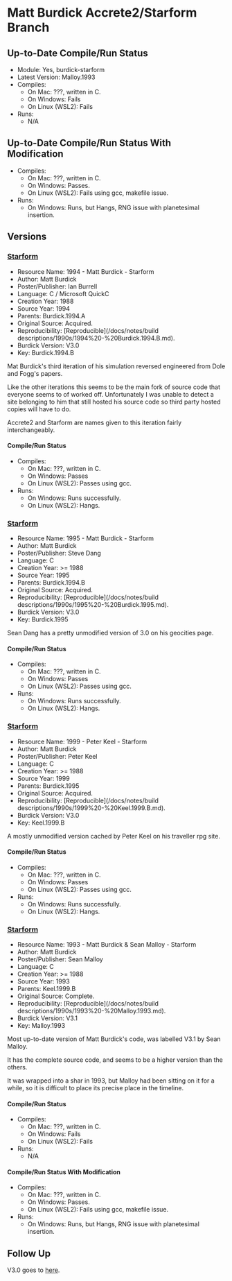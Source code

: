 # Matt Burdick Accrete2/Starform Branch

## Up-to-Date Compile/Run Status

- Module: Yes, burdick-starform
- Latest Version: Malloy.1993
- Compiles:
  - On Mac: ???, written in C.
  - On Windows: Fails
  - On Linux (WSL2): Fails
- Runs:
  - N/A

## Up-to-Date Compile/Run Status With Modification
- Compiles:
  - On Mac: ???, written in C.
  - On Windows: Passes.
  - On Linux (WSL2): Fails using gcc, makefile issue.
- Runs:
  - On Windows: Runs, but Hangs, RNG issue with planetesimal insertion.

## Versions

### [Starform](http://znark.com/create/accrete.html)

- Resource Name: 1994 - Matt Burdick - Starform
- Author: Matt Burdick
- Poster/Publisher: Ian Burrell
- Language: C / Microsoft QuickC
- Creation Year: 1988
- Source Year: 1994
- Parents: Burdick.1994.A
- Original Source: Acquired.
- Reproducibility: [Reproducible](/docs/notes/build descriptions/1990s/1994%20-%20Burdick.1994.B.md).
- Burdick Version: V3.0
- Key: Burdick.1994.B

Mat Burdick's third iteration of his simulation reversed engineered from Dole and Fogg's papers. 

Like the other iterations this seems to be the main fork of source code that everyone seems to of worked off. Unfortunately I was unable 
to detect a site belonging to him that still hosted his source code so third party hosted copies will have to do.

Accrete2 and Starform are names given to this iteration fairly interchangeably.

#### Compile/Run Status
- Compiles:
  - On Mac: ???, written in C.
  - On Windows: Passes
  - On Linux (WSL2): Passes using gcc.
- Runs:
  - On Windows: Runs successfully.
  - On Linux (WSL2): Hangs.

### [Starform](http://reocities.com/CapeCanaveral/8191/usml.html)

- Resource Name: 1995 - Matt Burdick - Starform
- Author: Matt Burdick
- Poster/Publisher: Steve Dang
- Language: C
- Creation Year: >= 1988
- Source Year: 1995
- Parents: Burdick.1994.B
- Original Source: Acquired.
- Reproducibility: [Reproducible](/docs/notes/build descriptions/1990s/1995%20-%20Burdick.1995.md).
- Burdick Version: V3.0
- Key: Burdick.1995

Sean Dang has a pretty unmodified version of 3.0 on his geocities page.

#### Compile/Run Status
- Compiles:
  - On Mac: ???, written in C.
  - On Windows: Passes
  - On Linux (WSL2): Passes using gcc.
- Runs:
  - On Windows: Runs successfully.
  - On Linux (WSL2): Hangs.

### [Starform](http://seegras.discordia.ch/Roleplay/Traveller/Software/StarForm.tgz)

- Resource Name: 1999 - Peter Keel - Starform
- Author: Matt Burdick
- Poster/Publisher: Peter Keel
- Language: C
- Creation Year: >= 1988
- Source Year: 1999
- Parents: Burdick.1995
- Original Source: Acquired.
- Reproducibility: [Reproducible](/docs/notes/build descriptions/1990s/1999%20-%20Keel.1999.B.md).
- Burdick Version: V3.0
- Key: Keel.1999.B

A mostly unmodified version cached by Peter Keel on his traveller rpg site.

#### Compile/Run Status
- Compiles:
  - On Mac: ???, written in C.
  - On Windows: Passes
  - On Linux (WSL2): Passes using gcc.
- Runs:
  - On Windows: Runs successfully.
  - On Linux (WSL2): Hangs.

### [Starform](https://groups.google.com/forum/#!topic/rec.games.design/xp8edV1wyIE)

- Resource Name: 1993 - Matt Burdick & Sean Malloy - Starform
- Author: Matt Burdick
- Poster/Publisher: Sean Malloy
- Language: C
- Creation Year: >= 1988
- Source Year: 1993
- Parents: Keel.1999.B
- Original Source: Complete.
- Reproducibility: [Reproducible](/docs/notes/build descriptions/1990s/1993%20-%20Malloy.1993.md).
- Burdick Version: V3.1
- Key: Malloy.1993

Most up-to-date version of Matt Burdick's code, was labelled V3.1 by Sean Malloy. 

It has the complete source code, and seems to be a higher version than the others.
 
It was wrapped into a shar in 1993, but Malloy had been sitting on it for a while, so it is difficult to place its 
precise place in the timeline.

#### Compile/Run Status
- Compiles:
  - On Mac: ???, written in C.
  - On Windows: Fails
  - On Linux (WSL2): Fails
- Runs:
  - N/A

#### Compile/Run Status With Modification
- Compiles:
  - On Mac: ???, written in C.
  - On Windows: Passes.
  - On Linux (WSL2): Fails using gcc, makefile issue.
- Runs:
  - On Windows: Runs, but Hangs, RNG issue with planetesimal insertion.

## Follow Up
V3.0 goes to [here](/docs/notes/branches%20&%20forks%20&%20stubs/partly-github/keris.md).